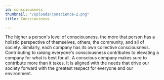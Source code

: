 ```yaml
---
id: consciousness
thumbnail: "/uploads/conscience-2.png"
title: Consciousness

---
```

The higher a person's level of consciousness, the more that person has a holistic perspective of themselves, others, the community, and all of society. Similarly, each company has its own collective consciousness. Contributing to raising everyone's consciousness contributes to elevating a company for what is best for all. A conscious company makes sure to contribute more than it takes. It is aligned with the needs that drive our society forward with the greatest respect for everyone and our environment.